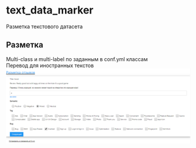 # text_data_marker
Разметка текстового датасета

##  Разметка
Multi-class и multi-label по заданным в conf.yml классам  
Перевод для иностранных текстов  
![Screen](https://github.com/ra-led/text_data_marker/blob/master/screen.PNG)
